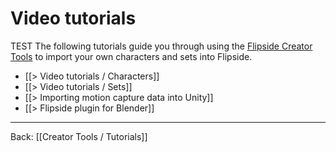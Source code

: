 # Video tutorials
TEST
The following tutorials guide you through using the [Flipside Creator Tools](/docs/2021.1/creator-tools) to import your own characters and sets into Flipside.

* [[> Video tutorials / Characters]]
* [[> Video tutorials / Sets]]
* [[> Importing motion capture data into Unity]]
* [[> Flipside plugin for Blender]]

---

Back: [[Creator Tools / Tutorials]]

